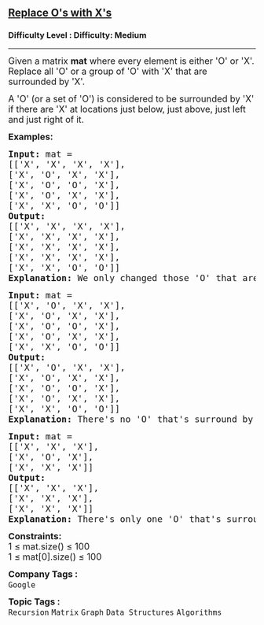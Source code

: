<h2><a href="https://www.geeksforgeeks.org/problems/replace-os-with-xs0052/1?page=1&difficulty=Medium&status=unsolved&sortBy=submissions">Replace O's with X's</a></h2><h3>Difficulty Level : Difficulty: Medium</h3><hr><div class="problems_problem_content__Xm_eO"><p><span style="font-size: 18px;">Given a matrix <strong>mat</strong>&nbsp;where every element is either 'O' or 'X'. Replace all 'O' or a group of 'O' with 'X' that are surrounded by 'X'. </span></p>
<p><span style="font-size: 18px;">A 'O' (or a set of 'O') is considered to be surrounded by 'X' if there are 'X' at locations just below, just above, just left and just right of it.</span></p>
<p><strong><span style="font-size: 18px;">Examples:</span></strong></p>
<pre><span style="font-size: 18px;"><strong>Input:</strong> mat = <br>[['X', 'X', 'X', 'X'], <br>['X', 'O', 'X', 'X'], <br>['X', 'O', 'O', 'X'], <br>['X', 'O', 'X', 'X'], <br>['X', 'X', 'O', 'O']]
<strong>Output:</strong> <br>[['X', 'X', 'X', 'X'], <br>['X', 'X', 'X', 'X'], <br>['X', 'X', 'X', 'X'], <br>['X', 'X', 'X', 'X'], <br>['X', 'X', 'O', 'O']]
<strong>Explanation:</strong> We only changed those 'O' that are surrounded by 'X'</span>
</pre>
<pre><span style="font-size: 18px;"><strong>Input:</strong> mat = <br>[['X', 'O', 'X', 'X'], <br>['X', 'O', 'X', 'X'], <br>['X', 'O', 'O', 'X'], <br>['X', 'O', 'X', 'X'], <br>['X', 'X', 'O', 'O']]
<strong>Output:</strong> <br>[['X', 'O', 'X', 'X'], <br>['X', 'O', 'X', 'X'], <br>['X', 'O', 'O', 'X'], <br>['X', 'O', 'X', 'X'], <br>['X', 'X', 'O', 'O']]
<strong>Explanation:</strong> There's no 'O' that's surround by 'X'.</span></pre>
<pre><span style="font-size: 18px;"><strong>Input:</strong> mat = <br>[['X', 'X', 'X'], <br>['X', 'O', 'X'], <br>['X', 'X', 'X']]
<strong>Output:</strong> <br>[['X', 'X', 'X'], <br>['X', 'X', 'X'], <br>['X', 'X', 'X']]
<strong>Explanation:</strong> There's only one 'O' that's surround by 'X'.</span></pre>
<p><span style="font-size: 18px;"><strong>Constraints:</strong><br>1 ≤ mat.size() ≤ 100<br>1 ≤ mat[0].size() ≤ 100<br></span></p></div><p><span style=font-size:18px><strong>Company Tags : </strong><br><code>Google</code>&nbsp;<br><p><span style=font-size:18px><strong>Topic Tags : </strong><br><code>Recursion</code>&nbsp;<code>Matrix</code>&nbsp;<code>Graph</code>&nbsp;<code>Data Structures</code>&nbsp;<code>Algorithms</code>&nbsp;
